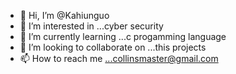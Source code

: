 - 👋 Hi, I’m @Kahiunguo
- 👀 I’m interested in ...cyber security
- 🌱 I’m currently learning ...c progamming language
- 💞️ I’m looking to collaborate on ...this projects
- 📫 How to reach me ...collinsmaster@gmail.com

<!---
Kahiunguo/Kahiunguo is a ✨ special ✨ repository because its `README.md` (this file) appears on your GitHub profile.
You can click the Preview link to take a look at your changes.
--->
